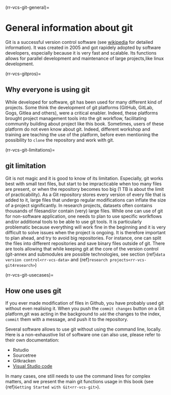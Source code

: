 (rr-vcs-git-general)=
# General information about git

Git is a successful version control software (see [wikipedia](https://en.wikipedia.org/wiki/Git) for detailed information).
It was created in 2005 and got rapidely adopted by software developers, especially because it is very fast and scalable. 
Its functions allows for parallel development and maintenance of large projects,like linux development.

(rr-vcs-gitpros)=
## Why everyone is using git

While developed for software, git has been used for many different kind of projects.
Some think the development of git platforms (GitHub, GitLab, Gogs, Gitlea and others), were a critical enabler.
Indeed, these platforms brought project management tools into the git workflow, facilitating community building about project like this book. 
Sometimes, users of these platform do not even know about git. 
Indeed, different workshop and training are teaching the use of the platform, before even mentioning the possibility to `clone` the repository and work with git.

(rr-vcs-git-limitations)=
## git limitation

Git is not magic and it is good to know of its limitation.
Especially, git works best with small text files, but start to be impracticable when too many files are present,  or when the repository becomes too big (1 TB is about the limit of practicability).
As a Git repository stores every version of every file that is added to it, large files that undergo regular modifications can inflate the size of a·project significantly.
In research projects, datasets often contains thousands of filesand/or contain (very) large files.
While one can use of git for non-software application, one needs to plan to use specific worlkflows and/or additional tools to be able to use git tools.
It is particularly problematic because everything will work fine in the beginning and it is very difficult to solve issues when the project is ongoing.
It is therefore important to plan ahead, and try to avoid big repositories.
For instance, one can split the files into different repositories and save binary files outside of git.
There are tools allowing that while keeping git at the core of the version control (git-annex and submodules are possible technologies,  see section {ref}`data version control<rr-vcs-data>`  and {ref}`research projects<rr-vcs-git4research>`)



(rr-vcs-git-usecases)=
## How one uses git

If you ever made modification of files in Github, you have probably used git without even realising it.
When you push the `commit changes` button on a Git platform,git was acting in the background to `add` the changes to the index,
`commit` them with a message, and push it to the repository.

Several software allows to use git without using the command line, locally.
Here is a non-exhaustive list of software one can also use, please refer to their own documentation:

- Rstudio
- Sourcetree
- Gitkracken
- [Visual Studio code](https://en.wikipedia.org/wiki/Visual_Studio_Code)


In many cases, one still needs to use the command lines for complex matters, and we present the main git functions usage in this book (see {ref}`Getting Started with Git<rr-vcs-git>`). 
